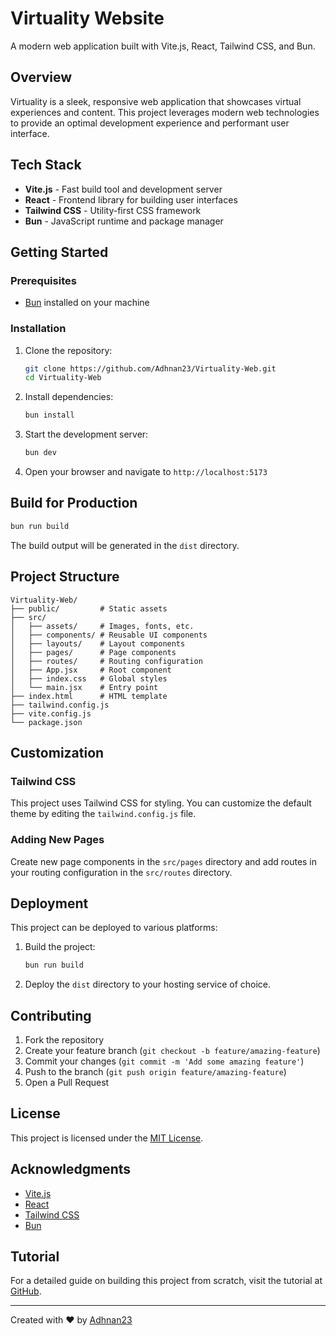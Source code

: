 # Virtuality Website

A modern web application built with Vite.js, React, Tailwind CSS, and Bun.

## Overview

Virtuality is a sleek, responsive web application that showcases virtual experiences and content. This project leverages modern web technologies to provide an optimal development experience and performant user interface.

## Tech Stack

- **Vite.js** - Fast build tool and development server
- **React** - Frontend library for building user interfaces
- **Tailwind CSS** - Utility-first CSS framework
- **Bun** - JavaScript runtime and package manager

## Getting Started

### Prerequisites

- [Bun](https://bun.sh/) installed on your machine

### Installation

1. Clone the repository:
   ```bash
   git clone https://github.com/Adhnan23/Virtuality-Web.git
   cd Virtuality-Web
   ```

2. Install dependencies:
   ```bash
   bun install
   ```

3. Start the development server:
   ```bash
   bun dev
   ```

4. Open your browser and navigate to `http://localhost:5173`

## Build for Production

```bash
bun run build
```

The build output will be generated in the `dist` directory.

## Project Structure

```
Virtuality-Web/
├── public/         # Static assets
├── src/
│   ├── assets/     # Images, fonts, etc.
│   ├── components/ # Reusable UI components
│   ├── layouts/    # Layout components
│   ├── pages/      # Page components
│   ├── routes/     # Routing configuration
│   ├── App.jsx     # Root component
│   ├── index.css   # Global styles
│   └── main.jsx    # Entry point
├── index.html      # HTML template
├── tailwind.config.js
├── vite.config.js
└── package.json
```

## Customization

### Tailwind CSS

This project uses Tailwind CSS for styling. You can customize the default theme by editing the `tailwind.config.js` file.

### Adding New Pages

Create new page components in the `src/pages` directory and add routes in your routing configuration in the `src/routes` directory.

## Deployment

This project can be deployed to various platforms:

1. Build the project:
   ```bash
   bun run build
   ```

2. Deploy the `dist` directory to your hosting service of choice.

## Contributing

1. Fork the repository
2. Create your feature branch (`git checkout -b feature/amazing-feature`)
3. Commit your changes (`git commit -m 'Add some amazing feature'`)
4. Push to the branch (`git push origin feature/amazing-feature`)
5. Open a Pull Request

## License

This project is licensed under the [MIT License](LICENSE).

## Acknowledgments

- [Vite.js](https://vitejs.dev/)
- [React](https://reactjs.org/)
- [Tailwind CSS](https://tailwindcss.com/)
- [Bun](https://bun.sh/)

## Tutorial

For a detailed guide on building this project from scratch, visit the tutorial at [GitHub](https://github.com/Adhnan23/Virtuality-Web).

---

Created with ❤️ by [Adhnan23](https://github.com/Adhnan23)